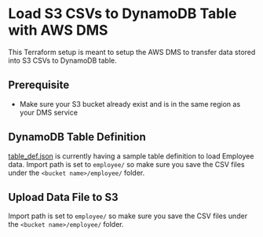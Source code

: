 # Load S3 CSVs to DynamoDB Table with AWS DMS
This Terraform setup is meant to setup the AWS DMS to transfer data stored into S3 CSVs to DynamoDB table. 

## Prerequisite
* Make sure your S3 bucket already exist and is in the same region as your DMS service

## DynamoDB Table Definition
[table_def.json](./modules/dms/assets/table_def.json) is currently having a sample table definition to load Employee data. Import path is set to `employee/` so make sure you save the CSV files under the `<bucket name>/employee/` folder.

## Upload Data File to S3 
Import path is set to `employee/` so make sure you save the CSV files under the `<bucket name>/employee/` folder.
